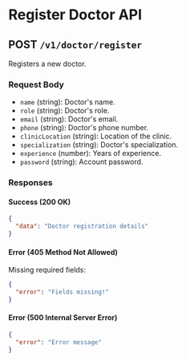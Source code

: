 # Register Doctor API

## POST `/v1/doctor/register`

Registers a new doctor.

### Request Body

- `name` (string): Doctor's name.
- `role` (string): Doctor's role.
- `email` (string): Doctor's email.
- `phone` (string): Doctor's phone number.
- `clinicLocation` (string): Location of the clinic.
- `specialization` (string): Doctor's specialization.
- `experience` (number): Years of experience.
- `password` (string): Account password.

### Responses

#### Success (200 OK)

```json
{
  "data": "Doctor registration details"
}
```

#### Error (405 Method Not Allowed)

Missing required fields:

```json
{
  "error": "Fields missing!"
}
```

#### Error (500 Internal Server Error)

```json
{
  "error": "Error message"
}
```